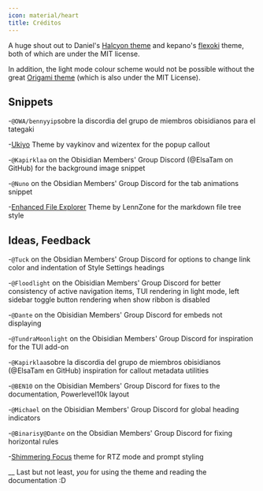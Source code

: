 ```yaml
---
icon: material/heart
title: Créditos
---
```


A huge shout out to Daniel's
[Halcyon theme](https://github.com/dbarenholz/halcyon-obsidian) and
kepano's [flexoki](https://github.com/kepano/flexoki-obsidian) theme, both of
which are under the MIT license.

In addition, the light mode colour scheme would not be possible without the
great [Origami theme](https://github.com/7368697661/Origami)
(which is also under the MIT License).

## Snippets

-`@OWA/bennyyip`sobre la discordia del grupo de miembros obisidianos para el tategaki

-[Ukiyo](https://github.com/technerium/obsidian-ukiyo) Theme by vaykinov and
wizentex for the popup callout

-`@Kapirklaa` on the Obisidian Members' Group Discord (@ElsaTam on GitHub) for
the background image snippet

-`@Nuno` on the Obsidian Members' Group Discord for the tab animations snippet

-[Enhanced File Explorer](https://github.com/LennZone/enhanced-file-explorer-tree)
Theme by LennZone for the markdown file tree style

## Ideas, Feedback

-`@Tuck` on the Obsidian Members' Group Discord for options to change link
color and indentation of Style Settings headings

-`@Floodlight` on the Obisidian Members' Group Discord for better consistency
of active navigation items, TUI rendering in light mode, left sidebar toggle
button rendering when show ribbon is disabled

-`@Dante` on the Obisidian Members' Group Discord for embeds not displaying

-`@TundraMoonlight` on the Obisidian Members' Group Discord for inspiration for
the TUI add-on

-`@Kapirklaa`sobre la discordia del grupo de miembros obisidianos (@ElsaTam en GitHub)
inspiration for callout metadata utilities

-`@BEN10` on the Obisidian Members' Group Discord for fixes to the
documentation, Powerlevel10k layout

-`@Michael` on the Obisidian Members' Group Discord for global heading indicators

-`@Binaris`y`@Dante` on the Obsidian Members' Group Discord for fixing
horizontal rules

-[Shimmering Focus](https://github.com/chrisgrieser/shimmering-focus) theme
for RTZ mode and prompt styling

__
Last but not least, *you* for using the theme and reading the documentation :D
